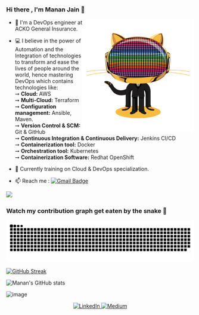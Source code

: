 ### Hi there , I'm Manan Jain 👋

<img align="right" alt="GIF" height="300px" src='https://github.com/theakshayraj/Cool-Readme-ideas/blob/68f1ef2bf6a85ea818233d33b6a5085d15249940/data/octocat/daftpunktocat-guy.gif' />

- 🔭 I'm a DevOps engineer at ACKO General Insurance. 
- 💻 I believe in the power of Automation and the Integration of technologies to transform and ease the lives of people around the world, hence mastering DevOps which contains technologies like:<br>
➙ **Cloud:** AWS <br>
➙ **Multi-Cloud:** Terraform <br>
➙ **Configuration management:** Ansible, Maven. <br>
➙ **Version Control & SCM:** Git & GitHub <br>
➙ **Continuous Integration & Continuous Delivery:** Jenkins CI/CD <br>
➙ **Containerization tool:** Docker <br>
➙ **Orchestration tool:** Kubernetes <br>
➙ **Containerization Software:** Redhat OpenShift <br>


- 🌱 Currently training on Cloud & DevOps specialization.
- 📫 Reach me :
[![Gmail Badge](https://img.shields.io/badge/Microsoft_Outlook-0078D4?style=for-the-badge&logo=microsoft-outlook&logoColor=white&link=mailto:manan3349@gmail.com)](mailto:manan3349@gmail.com) 

![](https://komarev.com/ghpvc/?username=manan3349&color=green)

###    Watch my contribution graph get eaten by the snake 🐍

<!-- refer this: https://dev.to/mishmanners/how-to-enable-github-actions-on-your-profile-readme-for-a-contribution-graph-4l66 -->
![manan3349 snake gif](https://github.com/manan3349/manan3349/blob/cbf599076c6695e84f671a702bc9fb8e60bce9d9/github-contribution-grid-snake.svg)
     
[![GitHub Streak](https://github-readme-streak-stats.herokuapp.com?user=manan3349&theme=dark-smoky&hide_border=true)](https://git.io/streak-stats)

![Manan's GitHub stats](https://github-readme-stats.vercel.app/api?username=manan3349&show_icons=true&theme=chartreuse-dark)

  
![image](https://github.com/saadeghi/saadeghi/blob/master/dino.gif)    


        

     
<p align="center">
  <a href="https://www.linkedin.com/in/mananjainn/" target="_blank">
    <img src="https://img.shields.io/badge/linkedin-%230077B5.svg?&style=for-the-badge&logo=linkedin&logoColor=white&color=071A2C" alt="LinkedIn"/>
  </a>
  <a href="https://jainmanan3349.medium.com/" target="_blank">
    <img src="https://img.shields.io/badge/medium-%2312100E.svg?&style=for-the-badge&logo=medium&logoColor=white&color=071A2C" alt="Medium"/>
  </a>
  
</p>
<br>

<!--
**manan3349/manan3349** is a ✨ _special_ ✨ repository because its `README.md` (this file) appears on your GitHub profile.

